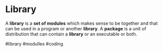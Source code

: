 # Library

A **library** is a **set of modules** which makes sense to be together and that can be used in a program or another **library**. A **package** is a unit of distribution that can contain a **library** or an executable or both.

#library
#modulles
#coding 